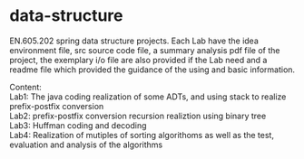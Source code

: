 # data-structure
EN.605.202 spring data structure projects.
Each Lab have the idea environment file, src source code file, a summary analysis pdf file of the project, the exemplary i/o file are also provided if the Lab need and a readme file which provided the guidance of the using and basic information.  
  
Content:  
Lab1: The java coding realization of some ADTs, and using stack to realize prefix-postfix conversion  
Lab2: prefix-postfix conversion recursion realiztion using binary tree  
Lab3: Huffman coding and decoding  
Lab4: Realization of mutiples of sorting algorithoms as well as the test, evaluation and analysis of the algorithms  
